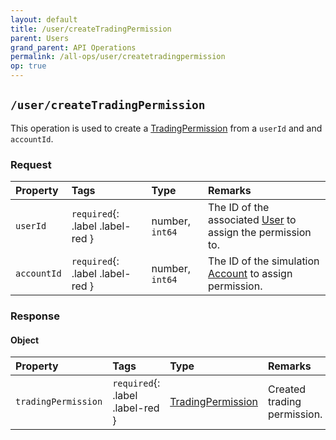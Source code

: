 ```yaml
---
layout: default
title: /user/createTradingPermission
parent: Users
grand_parent: API Operations
permalink: /all-ops/user/createtradingpermission
op: true
---
```


<script>
    window.addEventListener('load', () => {
        const TDV = Symbol.for('tdv-docs');
        const SiteStorage = window[TDV].SiteStorage;

        window[TDV].defineTryit({
            name: 'CreateTradingPermission',
            endpoint: '/user/createTradingPermission',
            method: 'POST',
            params: {
                'userId': 0,
                'accountId': 0
            }
        });

        window[TDV].buildCallouts(
            window[TDV].buildCallouts.defaultAuthWarning,
            window[TDV].buildCallouts.defaultVendorWarning,
        );
    });

</script>

<div id="vendor-warning"></div>

## `/user/createTradingPermission`
This operation is used to create a [TradingPermission]({{site.baseurl}}/entity-system/entity-index/tradingpermission) from a `userId` and and `accountId`.

### Request

| Property | Tags | Type | Remarks
|:---------|:-----|:-----|:-------
| `userId` | `required`{: .label .label-red } | number, `int64` | The ID of the associated [User]({{site.baseurl}}/entity-system/entity-index/user) to assign the permission to.
| `accountId` | `required`{: .label .label-red } | number, `int64` | The ID of the simulation [Account]({{site.baseurl}}/entity-system/entity-index/account) to assign permission.


### Response

#### Object

| Property | Tags | Type | Remarks
|:---------|:-----|:-----|:-------
| `tradingPermission` | `required`{: .label .label-red } | [TradingPermission]({{site.baseurl}}/entity-system/entity-index/tradingpermission) | Created trading permission.
